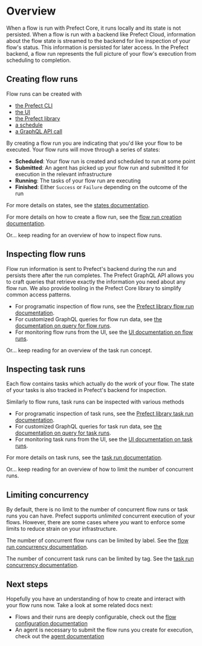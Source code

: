 # Overview

When a flow is run with Prefect Core, it runs locally and its state is not persisted. When a flow is run with a backend like Prefect Cloud, information about the flow state is streamed to the backend for live inspection of your flow's status. This information is persisted for later access. In the Prefect backend, a flow run represents the full picture of your flow's execution from scheduling to completion.

## Creating flow runs

Flow runs can be created with
- [the Prefect CLI](./creation.md#cli)
- [the UI](/ui/flow_run.md#create)
- [the Prefect library](./creation.md#client)
- [a schedule](./scheduling.md)
- [a GraphQL API call](./creation.md#graphql)

By creating a flow run you are indicating that you'd like your flow to be executed. Your flow runs will move through a series of states:
- **Scheduled**: Your flow run is created and scheduled to run at some point
- **Submitted**: An agent has picked up your flow run and submitted it for execution in the relevant infrastructure
- **Running**: The tasks of your flow run are executing
- **Finished**: Either `Success` or `Failure` depending on the outcome of the run

For more details on states, see the [states documentation](/core/concepts/states.md).

For more details on how to create a flow run, see the [flow run creation documentation](./creation.md).

Or... keep reading for an overview of how to inspect flow runs.

## Inspecting flow runs

Flow run information is sent to Prefect's backend during the run and persists there after the run completes. The Prefect GraphQL API allows you to craft queries that retrieve exactly the information you need about any flow run. We also provide tooling in the Prefect Core library to simplify common access patterns.

- For programatic inspection of flow runs, see the [Prefect library flow run documentation](./inspection#prefect-library).
- For customized GraphQL queries for flow run data, see [the documentation on query for flow runs](./inspection#graphql).
- For monitoring flow runs from the UI, see the [UI documentation on flow runs](../ui/flow-run.md).

Or... keep reading for an overview of the task run concept.

## Inspecting task runs

Each flow contains tasks which actually do the _work_ of your flow. The state of your tasks is also tracked in Prefect's backend for inspection.

Similarly to flow runs, task runs can be inspected with various methods

- For programatic inspection of task runs, see the [Prefect library task run documentation](./task-runs.md#prefect-libary).
- For customized GraphQL queries for task run data, see [the documentation on query for task runs](./task-runs.md#graphql).
- For monitoring task runs from the UI, see the [UI documentation on task runs](../ui/task-runs.md).

For more details on task runs, see the [task run documentation](./task-runs.md).

Or... keep reading for an overview of how to limit the number of concurrent runs.

## Limiting concurrency <Badge text="Cloud"/>

By default, there is no limit to the number of concurrent flow runs or task runs you can have. Prefect supports _unlimited_ concurrent execution of your flows. However, there are some cases where _you_ want to enforce some limits to reduce strain on your infrastructure. 

The number of concurrent flow runs can be limited by label. See the [flow run concurrency documentation](./concurrency-limits.md#flow-run).

The number of concurrent task runs can be limited by tag. See the [task run concurrency documentation](./concurrency-limits.md#task-run).

## Next steps
<!-- How does this section relate to other docs? -->

Hopefully you have an understanding of how to create and interact with your flow runs now. Take a look at some related docs next:

- Flows and their runs are deeply configurable, check out the [flow configuration documentation](../flow_config/overview.md)
- An agent is necessary to submit the flow runs you create for execution, check out the [agent documentation](../agents/overview.md)